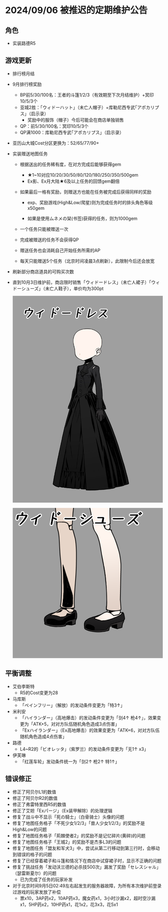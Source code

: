 # 2024/09/06 被推迟的定期维护公告

## 角色

- 实装路德R5

## 游戏更新

- 排行榜月结

- 9月排行榜奖励

  - BP前5/30/100名：王者的斗篷1/2/3（有效期至下次月结维护）+冥印10/5/3个
  - 亚城2胜：「ウィドーハット」（未亡人帽子）+库勒尼西专武｢アポカリプス｣（启示录）
    - 奖励中的服饰（帽子）今后可能会在商店单独销售
  - QP：前5/30/100名：冥印10/5/3个
  - QP满1000：库勒尼西专武｢アポカリプス｣（启示录）

- 亚历山大城Cost分区更换为：52/65/77/90+

- 实装赠送地图任务

  - 根据送出的任务稀有度，在对方完成后能够获得gem

    - ★1~10对应10/20/30/50/80/120/180/250/350/500gem
    - Ex影、Ex月大陆★6及以上任务的回馈gem翻倍

  - 如果最后一格有奖励，则赠送方也能在任务被完成后获得同样的奖励

    - exp、奖励游戏(High&Low/爬星)则为完成任务时的排头角色等级x50gem

    - 如果是使用ムネメの栞(书签)获得的任务，则为1000gem

  - 一个任务只能被赠送一次

  - 完成被赠送的任务不会获得QP

  - 赠送任务也会消耗自己开始任务所需的AP

  - 每天只能赠送5个任务（北京时间凌晨3点刷新），此限制今后还会放宽

- 刷新部分商店道具的可购买次数

- 直到10月3日维护前，商店限时销售「ウィドードレス」（未亡人裙子）｢ウィドーシューズ｣（未亡人鞋子），单价均为300pt

  ![WidowDress](imgs/costumes/Widow_Dress_Preview.jpg)

  ![WidowShoes](imgs/costumes/Widow_Shoes_Preview.png)

## 平衡调整

- 艾伯李斯特
  - R5的Cost变更为28
- 马库斯
  - 「ペインフリー」（解放）的发动条件变更为「特3↑」
- 米利安
  - 「ハイランダー」（高地爆击）的发动条件变更为「剑4↑ 枪4↑」，效果变更为「ATK+5，对对方队伍随机角色造成3点伤害」
  - 「Exハイランダー」（Ex高地爆击）的效果变更为「ATK+6，对对方队伍随机角色造成4点伤害」
- 路德
  - L4~R2的「ビオレッタ」（紫罗兰）的发动条件变更为「无1↑ x3」
- 伊芙琳
  - 「红莲车轮」发动条件统一为「剑2↑ 枪2↑ 特1↑」

## 错误修正

- 修正了阿贝尔L1的数值
- 修正了阿贝尔R2的数值
- 修正了弗雷特里西R5的数值
- 修正了艾妲「Exパージ」（Ex装甲解除）的处理逻辑
- 修复了战斗中不显示「死の騎士」（白骨骑士）头像的问题
- 修复了地图任务格子「不死少女1/2/3」「兽人少女1/2/3」的奖励不是High&Low的问题
- 修复了地图任务格子「荊棘使者2」的奖励不是记忆碎片(黄碎)的问题
- 修复了地图任务格子「王城2」的奖励不是杰多L3的问题
- 修复了地图任务「盟友和军犬3」中，尝试从第二行移动到第三行时，会移动到错误的格子的问题
- 修复了已经穿着裙子和斗篷和情况下在商店中试穿裙子时，显示不正确的问题
- 修复了挑战任务「发动沃兰德的必杀技500次」漏发了奖励「セレスシャル」（瑟雷斯夏尔）的问题
  - 已为完成了任务的玩家补发
- 对于北京时间9月5日02:49左右起发生的服务器故障，为所有本次维护前登录过游戏的玩家发放了补偿
  - 票x10，3AP药x2，10AP药x3，魔女药x1，3小时沙漏x2，超时空沙漏x1，5HP药x2，10HP药x1，花1x2，花3x3，花5x1
